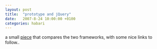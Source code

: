 ```yaml
---
layout: post
title:  "prototype and jQuery"
date:   2007-8-24 10:00:00 +0100
categories: habari
---
```

a small <a href="http://blogs.pathf.com/agileajax/2007/08/jquery-vs-proto.html" title="agile ajax">piece</a> that compares the two frameworks, with some nice links to follow..